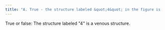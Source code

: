 ```yaml
---
title: "A. True - the structure labeled &quot;4&quot; in the figure is the right brachiocephalic vein."
---
```

True or false: The structure labeled &quot;4&quot; is a venous structure.

